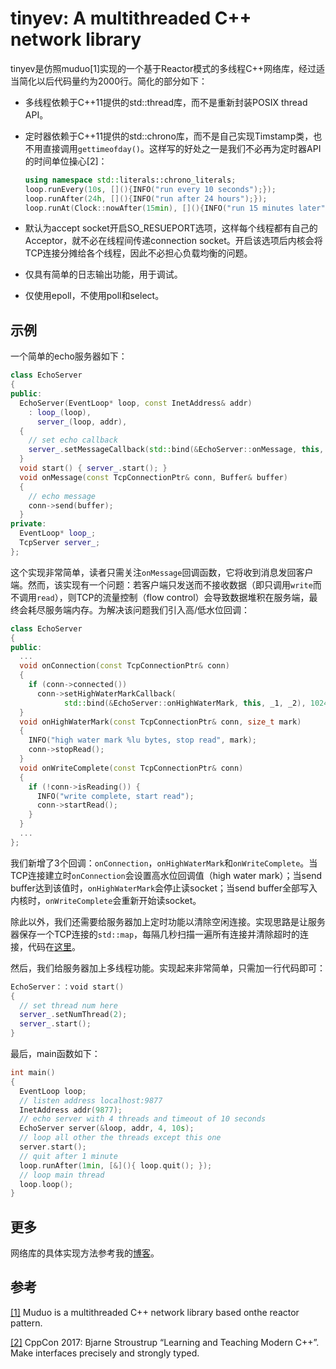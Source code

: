 # tinyev: A multithreaded C++ network library

tinyev是仿照muduo[1]实现的一个基于Reactor模式的多线程C++网络库，经过适当简化以后代码量约为2000行。简化的部分如下：

- 多线程依赖于C++11提供的std::thread库，而不是重新封装POSIX thread API。

- 定时器依赖于C++11提供的std::chrono库，而不是自己实现Timstamp类，也不用直接调用`gettimeofday()`。这样写的好处之一是我们不必再为定时器API的时间单位操心[2]：

  ```c++
  using namespace std::literals::chrono_literals;
  loop.runEvery(10s, [](){INFO("run every 10 seconds");});
  loop.runAfter(24h, [](){INFO("run after 24 hours");});
  loop.runAt(Clock::nowAfter(15min), [](){INFO("run 15 minutes later");});
  ```

- 默认为accept socket开启SO_RESUEPORT选项，这样每个线程都有自己的Acceptor，就不必在线程间传递connection socket。开启该选项后内核会将TCP连接分摊给各个线程，因此不必担心负载均衡的问题。

- 仅具有简单的日志输出功能，用于调试。

- 仅使用epoll，不使用poll和select。

## 示例

一个简单的echo服务器如下：

```C++
class EchoServer
{
public:
  EchoServer(EventLoop* loop, const InetAddress& addr)
    : loop_(loop),
      server_(loop, addr),
  {
    // set echo callback
    server_.setMessageCallback(std::bind(&EchoServer::onMessage, this, _1, _2));
  }
  void start() { server_.start(); }
  void onMessage(const TcpConnectionPtr& conn, Buffer& buffer)
  {
    // echo message
    conn->send(buffer);
  }
private:
  EventLoop* loop_;
  TcpServer server_;
};
```

这个实现非常简单，读者只需关注`onMessage`回调函数，它将收到消息发回客户端。然而，该实现有一个问题：若客户端只发送而不接收数据（即只调用`write`而不调用`read`），则TCP的流量控制（flow control）会导致数据堆积在服务端，最终会耗尽服务端内存。为解决该问题我们引入高/低水位回调：

```c++
class EchoServer
{
public:
  ...
  void onConnection(const TcpConnectionPtr& conn)
  {
    if (conn->connected())
      conn->setHighWaterMarkCallback(
            std::bind(&EchoServer::onHighWaterMark, this, _1, _2), 1024);
  }
  void onHighWaterMark(const TcpConnectionPtr& conn, size_t mark)
  {
    INFO("high water mark %lu bytes, stop read", mark);
    conn->stopRead();
  }
  void onWriteComplete(const TcpConnectionPtr& conn)
  {
    if (!conn->isReading()) {
      INFO("write complete, start read");
      conn->startRead();
    }
  }
  ...
};
```

我们新增了3个回调：`onConnection`，`onHighWaterMark`和`onWriteComplete`。当TCP连接建立时`onConnection`会设置高水位回调值（high water mark）；当send buffer达到该值时，`onHighWaterMark`会停止读socket；当send buffer全部写入内核时，`onWriteComplete`会重新开始读socket。

除此以外，我们还需要给服务器加上定时功能以清除空闲连接。实现思路是让服务器保存一个TCP连接的`std::map`，每隔几秒扫描一遍所有连接并清除超时的连接，代码在[这里](./example/echo.cc)。

然后，我们给服务器加上多线程功能。实现起来非常简单，只需加一行代码即可：

```c++
EchoServer：：void start()
{
  // set thread num here
  server_.setNumThread(2);
  server_.start();
}
```

最后，main函数如下：

```c++
int main()
{
  EventLoop loop;
  // listen address localhost:9877
  InetAddress addr(9877);
  // echo server with 4 threads and timeout of 10 seconds
  EchoServer server(&loop, addr, 4, 10s);
  // loop all other the threads except this one
  server.start();
  // quit after 1 minute
  loop.runAfter(1min, [&](){ loop.quit(); });
  // loop main thread
  loop.loop();
}
```

## 更多

网络库的具体实现方法参考我的[博客](http://www.penggq.org/2017/09/%E5%86%99%E4%B8%80%E4%B8%AAC-%E5%A4%9A%E7%BA%BF%E7%A8%8B%E7%BD%91%E7%BB%9C%E5%BA%93)。

## 参考

[[1]](https://github.com/chenshuo/muduo) Muduo is a multithreaded C++ network library based onthe reactor pattern.

[[2]](https://www.youtube.com/watch?v=fX2W3nNjJIo&list=PLHTh1InhhwT6bwIpRk0ZbCA0N2p1taxd6) CppCon 2017: Bjarne Stroustrup “Learning and Teaching Modern C++”. Make interfaces precisely and strongly typed.
